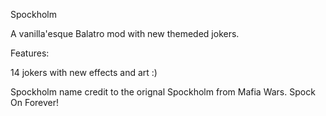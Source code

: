 Spockholm

A vanilla'esque Balatro mod with new themeded jokers. 

Features:

14 jokers with new effects and art :)

Spockholm name credit to the orignal Spockholm from Mafia Wars. Spock On Forever!

